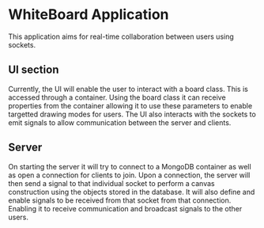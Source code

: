 # WhiteBoard Application

This application aims for real-time collaboration between users using sockets.

## UI section

Currently, the UI will enable the user to interact with a board class. This is accessed through a container. Using the board class 
it can receive properties from the container allowing it to use these parameters to enable targetted drawing modes for users. 
The UI also interacts with the sockets to emit signals to allow communication between the server and clients.

## Server

On starting the server it will try to connect to a MongoDB container as well as open a connection for clients to join.
Upon a connection, the server will then send a signal to that individual socket to perform a canvas construction using 
the objects stored in the database. It will also define and enable signals to be received from that socket from that connection. 
Enabling it to receive communication and broadcast signals to the other users.


